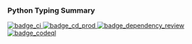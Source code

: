 ### Python Typing Summary

<p align="left">
  <a href="https://github.com/dKosarevsky/py-typing/actions/workflows/ci.yml">
    <img alt="badge_ci" src="https://github.com/dKosarevsky/py-typing/actions/workflows/ci.yml/badge.svg">
  </a>
  <a href="https://github.com/dKosarevsky/py-typing/actions/workflows/cd-prod.yml">
    <img alt="badge_cd_prod" src="https://github.com/dKosarevsky/py-typing/actions/workflows/cd-prod.yml/badge.svg">
  </a>
  <a href="https://github.com/dKosarevsky/py-typing/workflows/dependency-review.yml">
    <img alt="badge_dependency_review" src="https://github.com/dKosarevsky/py-typing/actions/workflows/dependency-review.yml/badge.svg">
  </a>
  <a href="https://github.com/dKosarevsky/py-typing/actions/workflows/codeql.yml">
    <img alt="badge_codeql" src="https://github.com/dKosarevsky/py-typing/actions/workflows/codeql.yml/badge.svg">
  </a>  
</p>
